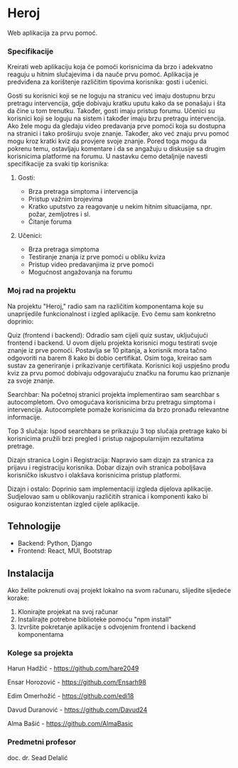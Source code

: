 # Heroj
Web aplikacija za prvu pomoć.

### Specifikacije
Kreirati web aplikaciju koja će pomoći korisnicima da brzo i adekvatno reaguju u hitnim slučajevima i da nauče prvu pomoć. 
Aplikacija je predviđena za korištenje različitim tipovima korisnika: gosti i učenici.

Gosti su korisnici koji se ne loguju na stranicu već imaju dostupnu brzu pretragu intervencija, gdje dobivaju kratku uputu kako da se ponašaju i šta da čine u tom trenutku. Također, gosti imaju pristup forumu. 
Učenici su korisnici koji se loguju na sistem i također imaju brzu pretragu intervencija. Ako žele mogu da gledaju video predavanja prve pomoći koja su dostupna na stranici i tako proširuju svoje znanje. Također, ako već znaju prvu pomoć mogu kroz kratki kviz da provjere svoje znanje. Pored toga mogu da pokrenu temu, ostavljaju komentare i da se angažuju u diskusije sa drugim korisnicima platforme na forumu. 
U nastavku ćemo detaljnije navesti specifikacije za svaki tip korisnika:
1. Gosti:
   - Brza pretraga simptoma i intervencija
   - Pristup važnim brojevima
   - Kratko uputstvo za reagovanje u nekim hitnim situacijama, npr. požar, zemljotres i sl. 
   - Čitanje foruma

2. Učenici:
   - Brza pretraga simptoma
   - Testiranje znanja iz prve pomoći u obliku kviza
   - Pristup video predavanjima iz prve pomoći
   - Mogućnost angažovanja na forumu

### Moj rad na projektu

Na projektu "Heroj," radio sam na različitim komponentama koje su unaprijedile funkcionalnost i izgled aplikacije. Evo čemu sam konkretno doprinio:

Quiz (frontend i backend): Odradio sam cijeli quiz sustav, uključujući frontend i backend. U ovom dijelu projekta korisnici mogu testirati svoje znanje iz prve pomoći. Postavlja se 10 pitanja, a korisnik mora tačno odgovoriti na barem 8 kako bi dobio certifikat. Osim toga, kreirao sam sustav za generiranje i prikazivanje certifikata. Korisnici koji uspješno prođu kviz za prvu pomoć dobivaju odgovarajuću značku na forumu kao priznanje za svoje znanje.

Searchbar: Na početnoj stranici projekta implementirao sam searchbar s autocompletom. Ovo omogućava korisnicima brzu pretragu simptoma i intervencija. Autocomplete pomaže korisnicima da brzo pronađu relevantne informacije.

Top 3 slučaja: Ispod searchbara se prikazuju 3 top slučaja pretrage kako bi korisnicima pružili brzi pregled i pristup najpopularnijim rezultatima pretrage.

Dizajn stranica Login i Registracija: Napravio sam dizajn za stranica za prijavu i registraciju korisnika. Dobar dizajn ovih stranica poboljšava korisničko iskustvo i olakšava korisnicima pristup platformi.

Dizajn i ostalo: Doprinio sam implementaciji izgleda dijelova aplikacije. Sudjelovao sam u oblikovanju različitih stranica i komponenti kako bi osigurao konzistentan izgled cijele aplikacije.

## Tehnologije
- Backend: Python, Django
- Frontend: React, MUI, Bootstrap

## Instalacija

Ako želite pokrenuti ovaj projekt lokalno na svom računaru, slijedite sljedeće korake:

1. Klonirajte projekat na svoj računar
2. Instalirajte potrebne biblioteke pomoću "npm install"
3. Izvršite pokretanje aplikacije s odvojenim frontend i backend komponentama
   
### Kolege sa projekta

Harun Hadžić - https://github.com/hare2049

Ensar Horozović -  https://github.com/Ensarh98

Edim Omerhožić - https://github.com/edi18

Davud Duranović - https://github.com/Davud24

Alma Bašić - https://github.com/AlmaBasic

### Predmetni profesor 
doc. dr. Sead Delalić
